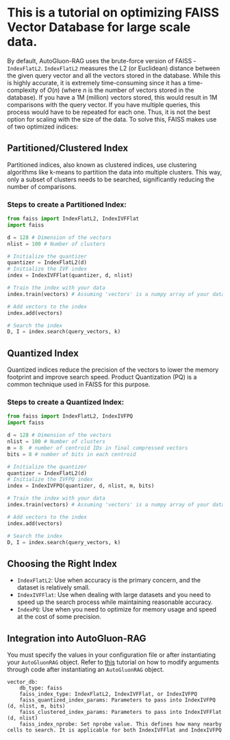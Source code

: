 # This is a tutorial on optimizing FAISS Vector Database for large scale data.

By default, AutoGluon-RAG uses the brute-force version of FAISS - `IndexFlatL2`. `IndexFlatL2` measures the L2 (or Euclidean) distance between the given query vector and all the vectors stored in the database. While this is highly accurate, it is extremely time-consuming since it has a time-complexity of $O(n)$ (where $n$ is the number of vectors stored in the database). If you have a 1M (million) vectors stored, this would result in 1M comparisons with the query vector. If you have multiple queries, this process would have to be repeated for each one.
Thus, it is not the best option for scaling with the size of the data. To solve this, FAISS makes use of two optimized indices:

## Partitioned/Clustered Index
Partitioned indices, also known as clustered indices, use clustering algorithms like k-means to partition the data into multiple clusters. This way, only a subset of clusters needs to be searched, significantly reducing the number of comparisons.

### Steps to create a Partitioned Index:
```python
from faiss import IndexFlatL2, IndexIVFFlat
import faiss

d = 128 # Dimension of the vectors
nlist = 100 # Number of clusters

# Initialize the quantizer
quantizer = IndexFlatL2(d)
# Initialize the IVF index
index = IndexIVFFlat(quantizer, d, nlist)

# Train the index with your data
index.train(vectors) # Assuming 'vectors' is a numpy array of your data

# Add vectors to the index
index.add(vectors)

# Search the index
D, I = index.search(query_vectors, k)
```

## Quantized Index
Quantized indices reduce the precision of the vectors to lower the memory footprint and improve search speed. Product Quantization (PQ) is a common technique used in FAISS for this purpose.

### Steps to create a Quantized Index:
```python
from faiss import IndexFlatL2, IndexIVFPQ
import faiss

d = 128 # Dimension of the vectors
nlist = 100 # Number of clusters
m = 8  # number of centroid IDs in final compressed vectors
bits = 8 # number of bits in each centroid

# Initialize the quantizer
quantizer = IndexFlatL2(d)
# Initialize the IVFPQ index
index = IndexIVFPQ(quantizer, d, nlist, m, bits)

# Train the index with your data
index.train(vectors) # Assuming 'vectors' is a numpy array of your data

# Add vectors to the index
index.add(vectors)

# Search the index
D, I = index.search(query_vectors, k)
```

## Choosing the Right Index
* `IndexFlatL2`: Use when accuracy is the primary concern, and the dataset is relatively small.
* `IndexIVFFlat`: Use when dealing with large datasets and you need to speed up the search process while maintaining reasonable accuracy.
* `IndexPQ`: Use when you need to optimize for memory usage and speed at the cost of some precision.

## Integration into AutoGluon-RAG
You must specify the values in your configuration file or after instantiating your `AutoGluonRAG` object. Refer to [this](https://github.com/autogluon/autogluon-rag/tree/main/documentation/tutorials/general/setting_parameters.md) tutorial on how to modify arguments through code after instantiating an  `AutoGluonRAG` object.

```
vector_db:
    db_type: faiss
    faiss_index_type: IndexFlatL2, IndexIVFFlat, or IndexIVFPQ
    faiss_quantized_index_params: Parameters to pass into IndexIVFPQ (d, nlist, m, bits)
    faiss_clustered_index_params: Parameters to pass into IndexIVFFlat (d, nlist)
    faiss_index_nprobe: Set nprobe value. This defines how many nearby cells to search. It is applicable for both IndexIVFFlat and IndexIVFPQ
```
